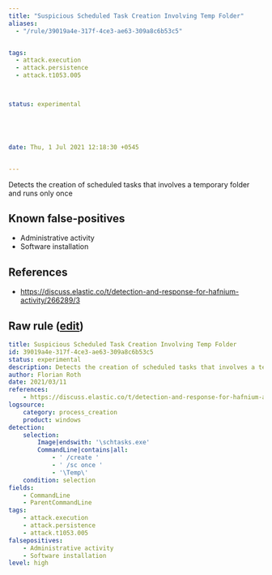 ```yaml
---
title: "Suspicious Scheduled Task Creation Involving Temp Folder"
aliases:
  - "/rule/39019a4e-317f-4ce3-ae63-309a8c6b53c5"


tags:
  - attack.execution
  - attack.persistence
  - attack.t1053.005



status: experimental





date: Thu, 1 Jul 2021 12:18:30 +0545


---
```


Detects the creation of scheduled tasks that involves a temporary folder and runs only once

<!--more-->


## Known false-positives

* Administrative activity
* Software installation



## References

* https://discuss.elastic.co/t/detection-and-response-for-hafnium-activity/266289/3


## Raw rule ([edit](https://github.com/SigmaHQ/sigma/edit/master/rules/windows/process_creation/proc_creation_win_susp_schtask_creation_temp_folder.yml))
```yaml
title: Suspicious Scheduled Task Creation Involving Temp Folder
id: 39019a4e-317f-4ce3-ae63-309a8c6b53c5
status: experimental
description: Detects the creation of scheduled tasks that involves a temporary folder and runs only once
author: Florian Roth
date: 2021/03/11
references:
    - https://discuss.elastic.co/t/detection-and-response-for-hafnium-activity/266289/3
logsource:
    category: process_creation
    product: windows
detection:
    selection:
        Image|endswith: '\schtasks.exe'
        CommandLine|contains|all: 
            - ' /create '
            - ' /sc once '
            - '\Temp\'
    condition: selection
fields:
    - CommandLine
    - ParentCommandLine
tags:
    - attack.execution
    - attack.persistence
    - attack.t1053.005
falsepositives:
    - Administrative activity
    - Software installation
level: high

```
